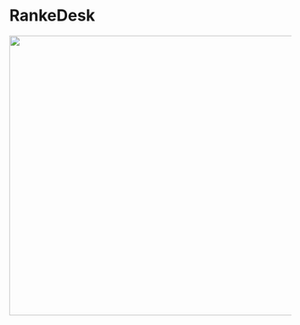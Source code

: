 # RankeDesk

<p align="center">
  <img width="800" height="500" src="https://s3.us-east-1.wasabisys.com/e-zimagehosting/342b2deb-4cfc-4ef9-9383-3481c568d5c7/krcfsw0s.png">
